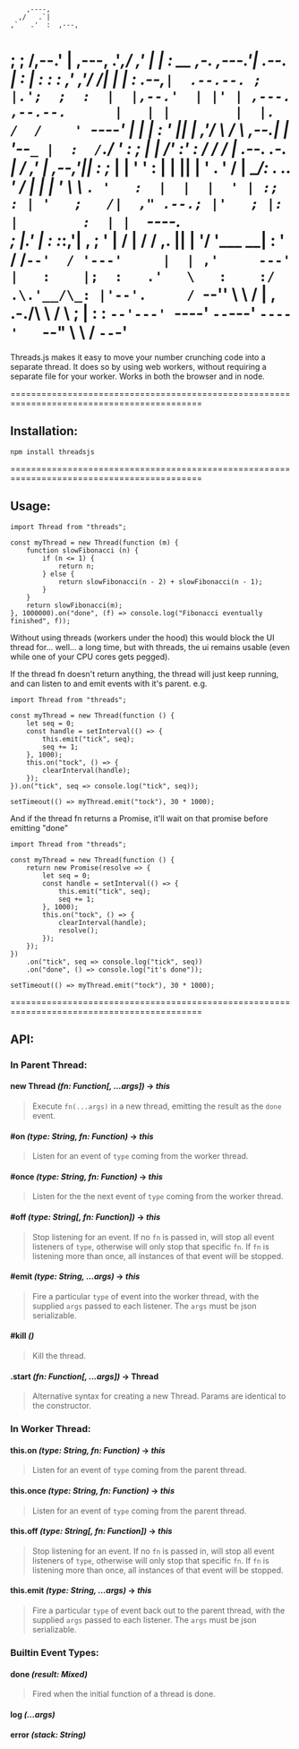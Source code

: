         ,----,
      ,/   .`|
    ,`   .'  :  ,---,
  ;    ;     /,--.' |                                       ,---,
.'___,/    ,' |  |  :      __  ,-.                        ,---.'|          .--.
|    :     |  :  :  :    ,' ,'/ /|                        |   | :        .--,`|  .--.--.
;    |.';  ;  :  |  |,--.'  | |' | ,---.     ,--.--.      |   | |        |  |.  /  /    '
`----'  |  |  |  :  '   ||  |   ,'/     \   /       \   ,--.__| |        '--`_ |  :  /`./
    '   :  ;  |  |   /' :'  :  / /    /  | .--.  .-. | /   ,'   |        ,--,'||  :  ;_
    |   |  '  '  :  | | ||  | ' .    ' / |  \__\/: . ..   '  /  |        |  | ' \  \    `.
    '   :  |  |  |  ' | :;  : | '   ;   /|  ," .--.; |'   ; |:  |        :  | |  `----.   \
    ;   |.'   |  :  :_:,'|  , ; '   |  / | /  /  ,.  ||   | '/  '___   __|  : ' /  /`--'  /
    '---'     |  | ,'     ---'  |   :    |;  :   .'   \   :    :/  .\.'__/\_: |'--'.     /
              `--''              \   \  / |  ,     .-./\   \  / \  ; |   :    :  `--'---'
                                  `----'   `--`---'     `----'   `--" \   \  /
                                                                       `--`-'
===========================================================================================

Threads.js makes it easy to move your number crunching code into a separate thread.
It does so by using web workers, without requiring a separate file for your worker.
Works in both the browser and in node.

===========================================================================================

## Installation:

`npm install threadsjs`

===========================================================================================

## Usage:

```
import Thread from "threads";

const myThread = new Thread(function (m) {
    function slowFibonacci (n) {
        if (n <= 1) {
            return n;
        } else {
            return slowFibonacci(n - 2) + slowFibonacci(n - 1);
        }
    }
    return slowFibonacci(m);
}, 1000000).on("done", (f) => console.log("Fibonacci eventually finished", f));
```

Without using threads (workers under the hood) this would block the UI thread for… well… a long time, but with threads, the ui remains usable (even while one of your CPU cores gets pegged).

If the thread fn doesn't return anything, the thread will just keep running, and can listen to and emit events with it's parent.
e.g.

```
import Thread from "threads";

const myThread = new Thread(function () {
    let seq = 0;
    const handle = setInterval(() => {
        this.emit("tick", seq);
        seq += 1;
    }, 1000);
    this.on("tock", () => {
        clearInterval(handle);
    });
}).on("tick", seq => console.log("tick", seq));

setTimeout(() => myThread.emit("tock"), 30 * 1000);
```

And if the thread fn returns a Promise, it'll wait on that promise before emitting "done"

```
import Thread from "threads";

const myThread = new Thread(function () {
    return new Promise(resolve => {
        let seq = 0;
        const handle = setInterval(() => {
            this.emit("tick", seq);
            seq += 1;
        }, 1000);
        this.on("tock", () => {
            clearInterval(handle);
            resolve();
        });
    });
})
    .on("tick", seq => console.log("tick", seq))
    .on("done", () => console.log("it's done"));

setTimeout(() => myThread.emit("tock"), 30 * 1000);
```

===========================================================================================

## API:

### In Parent Thread:

#### **new Thread** _(fn: Function[, ...args])_ -> _this_

> Execute `fn(...args)` in a new thread, emitting the result as the `done` event.

#### **#on** _(type: String, fn: Function)_ -> _this_

> Listen for an event of `type` coming from the worker thread.

#### **#once** _(type: String, fn: Function)_ -> _this_

> Listen for the the next event of `type` coming from the worker thread.

#### **#off** _(type: String[, fn: Function])_ -> _this_

> Stop listening for an event. If no `fn` is passed in, will stop all event listeners of `type`, otherwise will only stop that specific `fn`. If `fn` is listening more than once, all instances of that event will be stopped.

#### **#emit** _(type: String, ...args)_ -> _this_

> Fire a particular `type` of event into the worker thread, with the supplied `args` passed to each listener. The `args` must be json serializable.

#### **#kill** _()_

> Kill the thread.

#### **.start** _(fn: Function[, ...args])_ -> Thread

> Alternative syntax for creating a new Thread. Params are identical to the constructor.

### In Worker Thread:

#### **this.on** _(type: String, fn: Function)_ -> _this_

> Listen for an event of `type` coming from the parent thread.

#### **this.once** _(type: String, fn: Function)_ -> _this_

> Listen for an event of `type` coming from the parent thread.

#### **this.off** _(type: String[, fn: Function])_ -> _this_

> Stop listening for an event. If no `fn` is passed in, will stop all event listeners of `type`, otherwise will only stop that specific `fn`. If `fn` is listening more than once, all instances of that event will be stopped.

#### **this.emit** _(type: String, ...args)_ -> _this_

> Fire a particular `type` of event back out to the parent thread, with the supplied `args` passed to each listener. The `args` must be json serializable.

### Builtin Event Types:

#### **done** _(result: Mixed)_

> Fired when the initial function of a thread is done.

#### **log** _(...args)_

#### **error** _(stack: String)_
